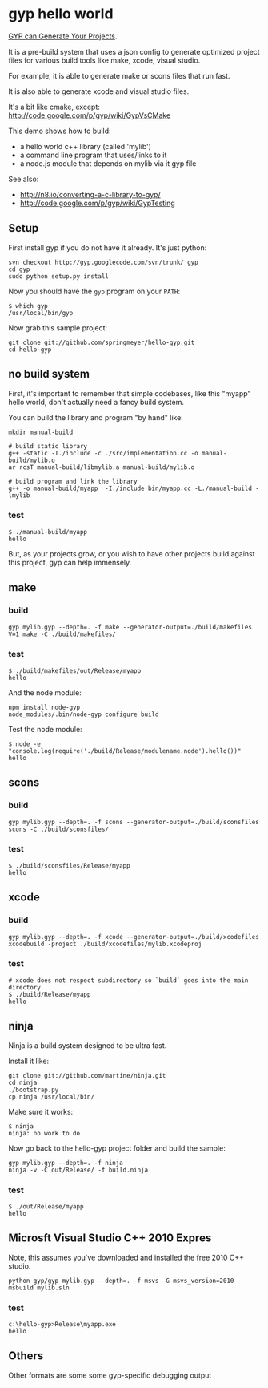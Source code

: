 # gyp hello world

[GYP can Generate Your Projects](http://code.google.com/p/gyp/).

It is a pre-build system that uses a json config to generate optimized
project files for various build tools like make, xcode, visual studio.

For example, it is able to generate make or scons files that run fast.

It is also able to generate xcode and visual studio files.

It's a bit like cmake, except: http://code.google.com/p/gyp/wiki/GypVsCMake

This demo shows how to build:

 - a hello world c++ library (called 'mylib')
 - a command line program that uses/links to it
 - a node.js module that depends on mylib via it gyp file

See also:

  - http://n8.io/converting-a-c-library-to-gyp/
  - http://code.google.com/p/gyp/wiki/GypTesting

## Setup

First install gyp if you do not have it already. It's just python:

    svn checkout http://gyp.googlecode.com/svn/trunk/ gyp
    cd gyp
    sudo python setup.py install
    
Now you should have the `gyp` program on your `PATH`:

    $ which gyp
    /usr/local/bin/gyp

Now grab this sample project:

    git clone git://github.com/springmeyer/hello-gyp.git
    cd hello-gyp


## no build system

First, it's important to remember that simple codebases, like this
"myapp" hello world, don't actually need a fancy build system.

You can build the library and program "by hand" like:

    mkdir manual-build

    # build static library
    g++ -static -I./include -c ./src/implementation.cc -o manual-build/mylib.o
    ar rcsT manual-build/libmylib.a manual-build/mylib.o

    # build program and link the library
    g++ -o manual-build/myapp  -I./include bin/myapp.cc -L./manual-build -lmylib

### test

    $ ./manual-build/myapp
    hello

But, as your projects grow, or you wish to have other projects build against this
project, gyp can help immensely.


## make

### build

    gyp mylib.gyp --depth=. -f make --generator-output=./build/makefiles
    V=1 make -C ./build/makefiles/

### test

    $ ./build/makefiles/out/Release/myapp
    hello

And the node module:

    npm install node-gyp
    node_modules/.bin/node-gyp configure build

Test the node module:

    $ node -e "console.log(require('./build/Release/modulename.node').hello())"
    hello

## scons

### build

    gyp mylib.gyp --depth=. -f scons --generator-output=./build/sconsfiles
    scons -C ./build/sconsfiles/

### test

    $ ./build/sconsfiles/Release/myapp
    hello


## xcode

### build

    gyp mylib.gyp --depth=. -f xcode --generator-output=./build/xcodefiles
    xcodebuild -project ./build/xcodefiles/mylib.xcodeproj

### test

    # xcode does not respect subdirectory so `build` goes into the main directory
    $ ./build/Release/myapp
    hello

## ninja

Ninja is a build system designed to be ultra fast.

Install it like:

    git clone git://github.com/martine/ninja.git
    cd ninja
    ./bootstrap.py
    cp ninja /usr/local/bin/

Make sure it works:

    $ ninja
    ninja: no work to do.

Now go back to the hello-gyp project folder and build the sample:

    gyp mylib.gyp --depth=. -f ninja
    ninja -v -C out/Release/ -f build.ninja

### test

    $ ./out/Release/myapp
    hello

## Microsft Visual Studio C++ 2010 Expres

Note, this assumes you've downloaded and installed the free 2010 C++ studio.

    python gyp/gyp mylib.gyp --depth=. -f msvs -G msvs_version=2010
    msbuild mylib.sln

### test

    c:\hello-gyp>Release\myapp.exe
    hello


## Others

Other formats are some some gyp-specific debugging output
